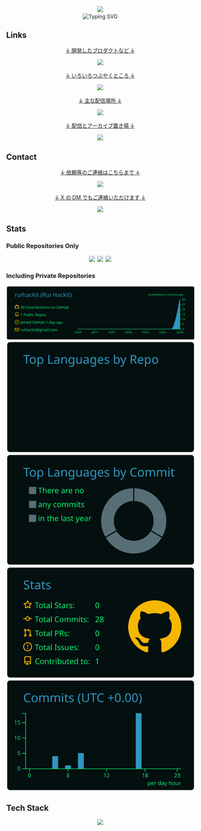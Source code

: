 <div align=center>
<img src="https://capsule-render.vercel.app/api?type=waving&height=300&color=a1a1a1&text=Rui%20Hackit&reversal=false&fontColor=00A806"/>
</div>

<div align=center>
<img src="https://readme-typing-svg.demolab.com/?color=00A806&center=true&repeat=false&lines=-+Welcome+to+my+profile+-" alt="Typing SVG" />
</div>

<h2>Links</h2>

<div align=center>
    <p>
        <a href="https://github.com/ruihackit">
            <p>↓ 開発したプロダクトなど ↓</p>
            <img src="https://img.shields.io/badge/GitHub-%234d4d4d.svg?logo=github&logoColor=white" />
        </a>
    </p>
    <p>
        <a href="https://x.com/ruihackit">
            <p>↓ いろいろつぶやくところ ↓</p>
            <img src="https://img.shields.io/badge/X-%234d4d4d.svg?logo=X&logoColor=white" />
        </a>
    </p>
    <p>
        <a href="https://www.twitch.tv/ruihackit">
            <p>↓ 主な配信場所 ↓</p>
            <img src="https://img.shields.io/badge/Twitch-%239146FF.svg?logo=Twitch&logoColor=white" />
        </a>
    </p>
    <p>
        <a href="https://www.youtube.com/@ruihackit">
            <p>↓ 配信とアーカイブ置き場 ↓</p>
            <img src="https://img.shields.io/badge/YouTube-%23FF0000.svg?logo=YouTube&logoColor=white" />
        </a>
    </p>
</div>


<h2>Contact</h2>

<div align=center>
    <p>
        <a href="<mailto:ruihackit@gmail.com>">
            <p>↓ 依頼等のご連絡はこちらまで ↓</p>
            <img src="https://img.shields.io/badge/Gmail-D14836?logo=gmail&logoColor=white" />
        </a>
    </p>
    <p>
        <a href="https://x.com/ruihackit">
            <p>↓ X の DM でもご連絡いただけます ↓</p>
            <img src="https://img.shields.io/badge/X-%234d4d4d.svg?logo=X&logoColor=white" />
        </a>
    </p>
</div>

<h2>Stats</h2>

<h3>Public Repositories Only</h3>

<div align="center">
  <img src="https://github-readme-stats.vercel.app/api?username=ruihackit&show_icons=true&theme=blue-green&hide_border=true" style="border: 1px solid #ffffff;" />
  <img src="https://github-readme-stats.vercel.app/api/top-langs/?username=ruihackit&layout=compact&theme=blue-green&hide_border=true"  style="border: 1px solid #ffffff;" />
  <img src="https://github-profile-trophy.vercel.app/?username=ruihackit&theme=matrix&no-frame=true" style="border: 1px solid #ffffff;" />
</div>

<h3>Including Private Repositories</h3>

<div align="center">
  <img src="https://raw.githubusercontent.com/ruihackit/ruihackit/main/profile-summary-card-output/blue_green/0-profile-details.svg" style="border: 1px solid #ffffff;" />
  <img src="https://raw.githubusercontent.com/ruihackit/ruihackit/main/profile-summary-card-output/blue_green/1-repos-per-language.svg" style="border: 1px solid #ffffff;" />
  <img src="https://raw.githubusercontent.com/ruihackit/ruihackit/main/profile-summary-card-output/blue_green/2-most-commit-language.svg" style="border: 1px solid #ffffff;" />
  <img src="https://raw.githubusercontent.com/ruihackit/ruihackit/main/profile-summary-card-output/blue_green/3-stats.svg" style="border: 1px solid #ffffff;" />
  <img src="https://raw.githubusercontent.com/ruihackit/ruihackit/main/profile-summary-card-output/blue_green/4-productive-time.svg" style="border: 1px solid #ffffff;" />
</div>

<h2>Tech Stack</h2>

<div align="center">
    <img src="https://skillicons.dev/icons?i=anaconda,bash,css,discordjs,django,docker,fastapi,flask,git,github,gradle,html,java,js,kotlin,latex,linux,md,neovim,nextjs,nodejs,npm,opencv,powershell,py,pytorch,r,react,sklearn,svelte,tailwind,tailwind,tensorflow,ts,ubuntu,unity,vim" />
</div>

